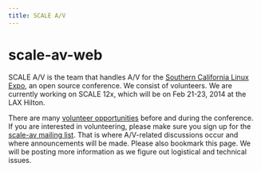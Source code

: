 ```yaml
---
title: SCALE A/V
---
```


scale-av-web
============

SCALE A/V is the team that handles A/V for the [Southern California Linux Expo](http://socallinuxexpo.org), an open source conference.  We consist of volunteers.  We are currently working on SCALE 12x, which will be on Feb 21-23, 2014 at the LAX Hilton.

There are many [volunteer opportunities](https://github.com/scale-av/scale-av-web/wiki/Volunteer-opportunities) before and during the conference.  If you are interested in volunteering, please make sure you sign up for the [scale-av mailing list](https://lists.linuxfests.org/cgi-bin/mailman/listinfo/scale-av).  That is where A/V-related discussions occur and where announcements will be made.  Please also bookmark this page.  We will be posting more information as we figure out logistical and technical issues.
